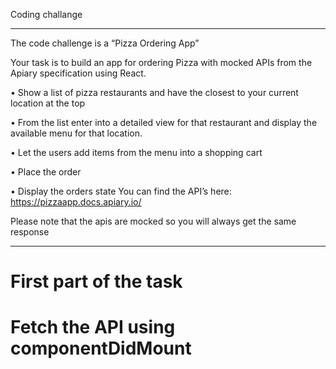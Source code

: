 Coding challange

---

The code challenge is a “Pizza Ordering App”

Your task is to build an app for ordering Pizza with mocked APIs from the Apiary specification using React.

• Show a list of pizza restaurants and have the closest to your current location at the top

• From the list enter into a detailed view for that restaurant and display the available menu for that location.

• Let the users add items from the menu into a shopping cart

• Place the order

• Display the orders state You can find the API’s here: https://pizzaapp.docs.apiary.io/

Please note that the apis are mocked so you will always get the same response

---

# First part of the task

# Fetch the API using componentDidMount
